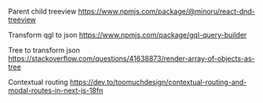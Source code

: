Parent child treeview
https://www.npmjs.com/package/@minoru/react-dnd-treeview

Transform qgl to json
https://www.npmjs.com/package/gql-query-builder

Tree to transform json
https://stackoverflow.com/questions/41638873/render-array-of-objects-as-tree

Contextual routing
https://dev.to/toomuchdesign/contextual-routing-and-modal-routes-in-next-js-18fn


